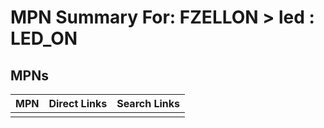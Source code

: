 



# MPN Summary For: FZELLON > led : LED_ON

## MPNs
  

|MPN|Direct Links|Search Links|
| :--- | :--- | :--- |
||||
